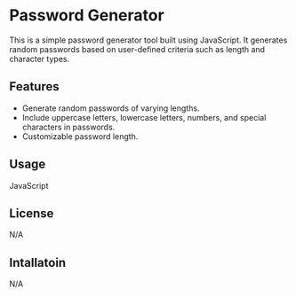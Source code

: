 # Password Generator

This is a simple password generator tool built using JavaScript. It generates random passwords based on user-defined criteria such as length and character types.

## Features

- Generate random passwords of varying lengths.
- Include uppercase letters, lowercase letters, numbers, and special characters in passwords.
- Customizable password length.

## Usage
JavaScript

## License
N/A

## Intallatoin
N/A
